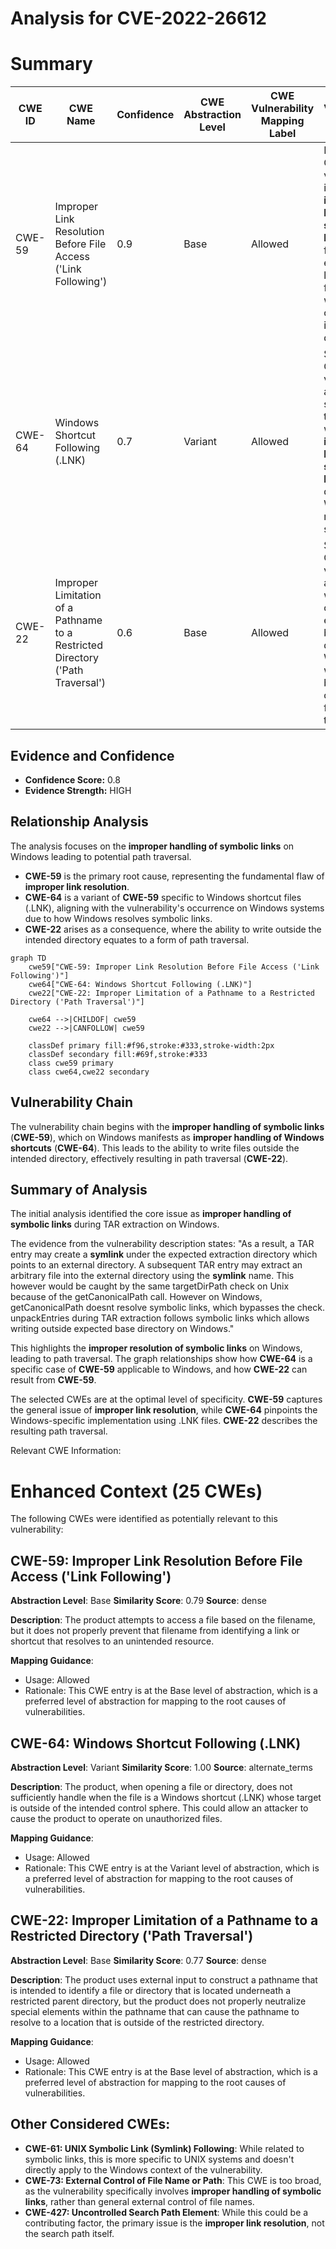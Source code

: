 # Analysis for CVE-2022-26612

# Summary
| CWE ID | CWE Name | Confidence | CWE Abstraction Level | CWE Vulnerability Mapping Label | CWE-Vulnerability Mapping Notes |
|---|---|---|---|---|---|
| CWE-59 | Improper Link Resolution Before File Access ('Link Following') | 0.9 | Base | Allowed | Primary CWE. The vulnerability involves **improper handling of symbolic links** during file extraction, leading to files being written outside the intended directory. |
| CWE-64 | Windows Shortcut Following (.LNK) | 0.7 | Variant | Allowed | Secondary CWE. This variant applies specifically to Windows, where the **improper handling of symbolic links** occurs due to how Windows resolves shortcuts. |
| CWE-22 | Improper Limitation of a Pathname to a Restricted Directory ('Path Traversal') | 0.6 | Base | Allowed | Secondary CWE. The vulnerability allows writing outside the expected base directory on Windows, which can be considered a form of path traversal. |

## Evidence and Confidence

*   **Confidence Score:** 0.8
*   **Evidence Strength:** HIGH

## Relationship Analysis
The analysis focuses on the **improper handling of symbolic links** on Windows leading to potential path traversal.

-   **CWE-59** is the primary root cause, representing the fundamental flaw of **improper link resolution**.
-   **CWE-64** is a variant of **CWE-59** specific to Windows shortcut files (.LNK), aligning with the vulnerability's occurrence on Windows systems due to how Windows resolves symbolic links.
-   **CWE-22** arises as a consequence, where the ability to write outside the intended directory equates to a form of path traversal.

```mermaid
graph TD
    cwe59["CWE-59: Improper Link Resolution Before File Access ('Link Following')"]
    cwe64["CWE-64: Windows Shortcut Following (.LNK)"]
    cwe22["CWE-22: Improper Limitation of a Pathname to a Restricted Directory ('Path Traversal')"]

    cwe64 -->|CHILDOF| cwe59
    cwe22 -->|CANFOLLOW| cwe59

    classDef primary fill:#f96,stroke:#333,stroke-width:2px
    classDef secondary fill:#69f,stroke:#333
    class cwe59 primary
    class cwe64,cwe22 secondary
```

## Vulnerability Chain
The vulnerability chain begins with the **improper handling of symbolic links** (**CWE-59**), which on Windows manifests as **improper handling of Windows shortcuts** (**CWE-64**). This leads to the ability to write files outside the intended directory, effectively resulting in path traversal (**CWE-22**).

## Summary of Analysis
The initial analysis identified the core issue as **improper handling of symbolic links** during TAR extraction on Windows.

The evidence from the vulnerability description states:
"As a result, a TAR entry may create a **symlink** under the expected extraction directory which points to an external directory. A subsequent TAR entry may extract an arbitrary file into the external directory using the **symlink** name. This however would be caught by the same targetDirPath check on Unix because of the getCanonicalPath call. However on Windows, getCanonicalPath doesnt resolve symbolic links, which bypasses the check. unpackEntries during TAR extraction follows symbolic links which allows writing outside expected base directory on Windows."

This highlights the **improper resolution of symbolic links** on Windows, leading to path traversal. The graph relationships show how **CWE-64** is a specific case of **CWE-59** applicable to Windows, and how **CWE-22** can result from **CWE-59**.

The selected CWEs are at the optimal level of specificity. **CWE-59** captures the general issue of **improper link resolution**, while **CWE-64** pinpoints the Windows-specific implementation using .LNK files. **CWE-22** describes the resulting path traversal.

Relevant CWE Information:

# Enhanced Context (25 CWEs)
The following CWEs were identified as potentially relevant to this vulnerability:

## CWE-59: Improper Link Resolution Before File Access ('Link Following')
**Abstraction Level**: Base
**Similarity Score**: 0.79
**Source**: dense

**Description**:
The product attempts to access a file based on the filename, but it does not properly prevent that filename from identifying a link or shortcut that resolves to an unintended resource.

**Mapping Guidance**:
- Usage: Allowed
- Rationale: This CWE entry is at the Base level of abstraction, which is a preferred level of abstraction for mapping to the root causes of vulnerabilities.

## CWE-64: Windows Shortcut Following (.LNK)
**Abstraction Level**: Variant
**Similarity Score**: 1.00
**Source**: alternate_terms

**Description**:
The product, when opening a file or directory, does not sufficiently handle when the file is a Windows shortcut (.LNK) whose target is outside of the intended control sphere. This could allow an attacker to cause the product to operate on unauthorized files.

**Mapping Guidance**:
- Usage: Allowed
- Rationale: This CWE entry is at the Variant level of abstraction, which is a preferred level of abstraction for mapping to the root causes of vulnerabilities.

## CWE-22: Improper Limitation of a Pathname to a Restricted Directory ('Path Traversal')
**Abstraction Level**: Base
**Similarity Score**: 0.77
**Source**: dense

**Description**:
The product uses external input to construct a pathname that is intended to identify a file or directory that is located underneath a restricted parent directory, but the product does not properly neutralize special elements within the pathname that can cause the pathname to resolve to a location that is outside of the restricted directory.

**Mapping Guidance**:
- Usage: Allowed
- Rationale: This CWE entry is at the Base level of abstraction, which is a preferred level of abstraction for mapping to the root causes of vulnerabilities.

## Other Considered CWEs:
- **CWE-61: UNIX Symbolic Link (Symlink) Following**: While related to symbolic links, this is more specific to UNIX systems and doesn't directly apply to the Windows context of the vulnerability.
- **CWE-73: External Control of File Name or Path**: This CWE is too broad, as the vulnerability specifically involves **improper handling of symbolic links**, rather than general external control of file names.
- **CWE-427: Uncontrolled Search Path Element**: While this could be a contributing factor, the primary issue is the **improper link resolution**, not the search path itself.